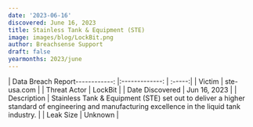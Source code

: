 ```yaml
---
date: '2023-06-16'
discovered: June 16, 2023
title: Stainless Tank & Equipment (STE)
image: images/blog/LockBit.png
author: Breachsense Support
draft: false
yearmonths: 2023/june
---
```


| Data Breach Report------------:     |:-------------:    | :-----:|
| Victim      | ste-usa.com      | 
| Threat Actor      | LockBit      | 
| Date Discovered      | Jun 16, 2023      | 
| Description      | Stainless Tank & Equipment (STE) set out to deliver a higher standard of engineering and manufacturing excellence in the liquid tank industry.       | 
| Leak Size      | Unknown      | 


